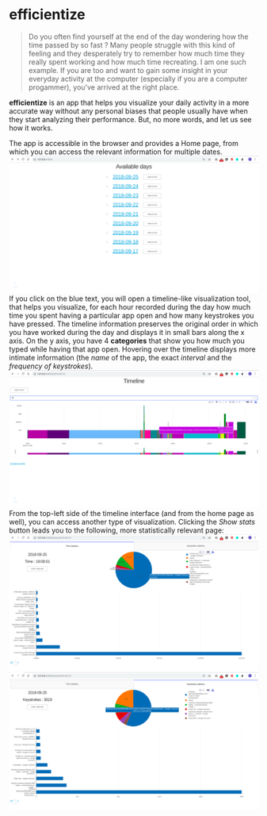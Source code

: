 # efficientize
> Do you often find yourself at the end of the day wondering how the time passed by so fast ? Many people struggle with this kind of feeling and they desperately try to remember how much time they really spent working and how much time recreating. I am one such example. If you are too and want to gain some insight in your everyday activity at the computer (especially if you are a computer progammer), you've arrived at the right place.

**efficientize** is an app that helps you visualize your daily activity in a more accurate way without any personal biases that people usually have when they start analyzing their performance. But, no more words, and let us see how it works.

The app is accessible in the browser and provides a Home page, from which you can access the relevant information for multiple dates.
![alt text](https://github.com/theostoican/efficientize/blob/master/images/home.png)
If you click on the blue text, you will open a timeline-like visualization tool, that helps you visualize, for each hour recorded during the day how much time you spent having a particular app open and how many keystrokes you have pressed. The timeline information preserves the original order in which you have worked during the day and displays it in small bars along the x axis. On the y axis, you have 4 **categories** that show you how much you typed while having that app open. Hovering over the timeline displays more intimate information (the *name* of the app, the exact *interval* and the *frequency of keystrokes*).
![alt text](https://github.com/theostoican/efficientize/blob/master/images/timeline.png)
From the top-left side of the timeline interface (and from the home page as well), you can access another type of visualization. Clicking the *Show stats* button leads you to the following, more statistically relevant page:
![alt text](https://github.com/theostoican/efficientize/blob/master/images/time.png)
![alt text](https://github.com/theostoican/efficientize/blob/master/images/keystrokes.png)
